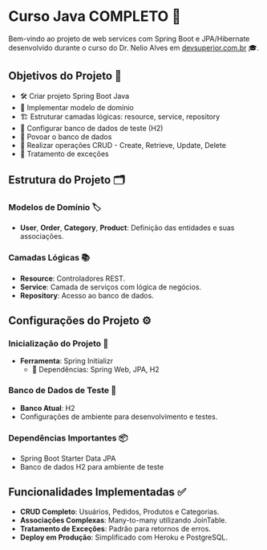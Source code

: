 # Curso Java COMPLETO 🌟


Bem-vindo ao projeto de web services com Spring Boot e JPA/Hibernate desenvolvido durante o curso do Dr. Nelio Alves em [devsuperior.com.br](https://devsuperior.com.br) 🎓.

## Objetivos do Projeto 🎯

- 🛠️ Criar projeto Spring Boot Java
- 💾 Implementar modelo de domínio
- 🏗️ Estruturar camadas lógicas: resource, service, repository
- 🧪 Configurar banco de dados de teste (H2)
- 🌱 Povoar o banco de dados
- 🔄 Realizar operações CRUD - Create, Retrieve, Update, Delete
- 🚫 Tratamento de exceções

## Estrutura do Projeto 🗂️

### Modelos de Domínio 🏷️

- **User**, **Order**, **Category**, **Product**: Definição das entidades e suas associações.

### Camadas Lógicas 📚

- **Resource**: Controladores REST.
- **Service**: Camada de serviços com lógica de negócios.
- **Repository**: Acesso ao banco de dados.

## Configurações do Projeto ⚙️

### Inicialização do Projeto 🚀

- **Ferramenta**: Spring Initializr
    - 🧩 Dependências: Spring Web, JPA, H2

### Banco de Dados de Teste 🧪

- **Banco Atual**: H2
- Configurações de ambiente para desenvolvimento e testes.

### Dependências Importantes 📦

- Spring Boot Starter Data JPA
- Banco de dados H2 para ambiente de teste

## Funcionalidades Implementadas ✅

- **CRUD Completo**: Usuários, Pedidos, Produtos e Categorias.
- **Associações Complexas**: Many-to-many utilizando JoinTable.
- **Tratamento de Exceções**: Padrão para retornos de erros.
- **Deploy em Produção**: Simplificado com Heroku e PostgreSQL.

